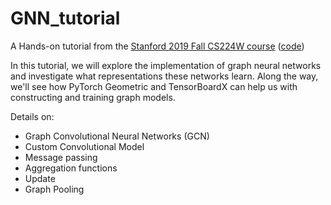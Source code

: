 # GNN_tutorial

A Hands-on tutorial from the [Stanford 2019 Fall CS224W course](https://www.youtube.com/redirect?v=-UjytpbqX4A&event=video_description&redir_token=QUFFLUhqbFdsTTduQkt3bzFZb1I1T3MzVy1CT3ZLdlBiUXxBQ3Jtc0ttVVNNaS1GR0NsY09WZU1aYm5LWG1aQVhsSlNzcVNfcmRBdUh3NUZYb25LUXRjcFJZcFhWbU53N1BHVEQyNFF0Nk4wVWRUNFJ4WDR5M1hrNmw2Q0duaFota251U2lha1J2dzgxTGtlZkIzSTVheHBCYw%3D%3D&q=http%3A%2F%2Fweb.stanford.edu%2Fclass%2Fcs224w%2Findex.html) ([code](https://colab.research.google.com/drive/1DIQm9rOx2mT1bZETEeVUThxcrP1RKqAn#scrollTo=BwdncyH6CEZ9))

In this tutorial, we will explore the implementation of graph neural networks and investigate what representations these networks learn.
Along the way, we'll see how PyTorch Geometric and TensorBoardX can help us with constructing and training graph models. 

Details on: 
* Graph Convolutional Neural Networks (GCN)
* Custom Convolutional Model
* Message passing
* Aggregation functions
* Update
* Graph Pooling
